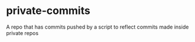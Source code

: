 # private-commits
A repo that has commits pushed by a script to reflect commits made inside private repos
